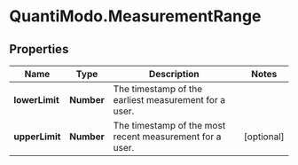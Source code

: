 # QuantiModo.MeasurementRange

## Properties
Name | Type | Description | Notes
------------ | ------------- | ------------- | -------------
**lowerLimit** | **Number** | The timestamp of the earliest measurement for a user. | 
**upperLimit** | **Number** | The timestamp of the most recent measurement for a user. | [optional] 


